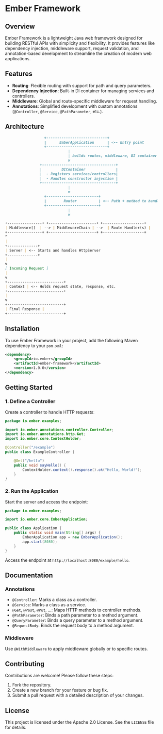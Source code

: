 # Ember Framework

## Overview

Ember Framework is a lightweight Java web framework designed for building RESTful APIs with simplicity and flexibility.
It provides features like dependency injection, middleware support, request validation, and annotation-based development
to streamline the creation of modern web applications.

## Features
- **Routing**: Flexible routing with support for path and query parameters.
- **Dependency Injection**: Built-in DI container for managing services and controllers.
- **Middleware**: Global and route-specific middleware for request handling.
- **Annotations**: Simplified development with custom annotations (`@Controller`, `@Service`, `@PathParameter`, etc.).

## Architecture

```markdown
                  +----------------------------+
                  |      EmberApplication      | <-- Entry point
                  +----------------------------+
                             |
                             | builds routes, middleware, DI container
                             v
                +----------------------------------+
                |         DIContainer              |
                |  - Registers services/controllers|
                |  - Handles constructor injection |
                +----------------------------------+
                             |
                             v
                  +------------------------+
                  |        Router          | <-- Path + method to handler
                  +------------------------+
                             |
                             v

+----------------+ +----------------------+ +-------------------+
| Middleware[]  | --> | MiddlewareChain | -->  | Route Handler(s) |
+----------------+ +----------------------+ +-------------------+
^
|
+--------------+
| Server | <-- Starts and handles HttpServer
+--------------+
|
v
[ Incoming Request ]
|
v
+--------------------------+
| Context | <-- Holds request state, response, etc.
+--------------------------+
|
v
+--------------------------+
| Final Response |
+--------------------------+

```

## Installation
To use Ember Framework in your project, add the following Maven dependency to your `pom.xml`:

```xml
<dependency>
    <groupId>io.ember</groupId>
    <artifactId>ember-framework</artifactId>
    <version>1.0.0</version>
</dependency>
```

## Getting Started

### 1. Define a Controller
Create a controller to handle HTTP requests:

```java
package io.ember.examples;

import io.ember.annotations.controller.Controller;
import io.ember.annotations.http.Get;
import io.ember.core.ContextHolder;

@Controller("/example")
public class ExampleController {

    @Get("/hello")
    public void sayHello() {
        ContextHolder.context().response().ok("Hello, World!");
    }
}
```

### 2. Run the Application
Start the server and access the endpoint:

```java
package io.ember.examples;

import io.ember.core.EmberApplication;

public class Application {
    public static void main(String[] args) {
        EmberApplication app = new EmberApplication();
        app.start(8080);
    }
}
```

Access the endpoint at `http://localhost:8080/example/hello`.

## Documentation

### Annotations
- `@Controller`: Marks a class as a controller.
- `@Service`: Marks a class as a service.
- `@Get`, `@Post`, `@Put`, ...: Maps HTTP methods to controller methods.
- `@PathParameter`: Binds a path parameter to a method argument.
- `@QueryParameter`: Binds a query parameter to a method argument.
- `@RequestBody`: Binds the request body to a method argument.

### Middleware
Use `@WithMiddleware` to apply middleware globally or to specific routes.

## Contributing
Contributions are welcome! Please follow these steps:
1. Fork the repository.
2. Create a new branch for your feature or bug fix.
3. Submit a pull request with a detailed description of your changes.

## License
This project is licensed under the Apache 2.0 License. See the `LICENSE` file for details.
```
